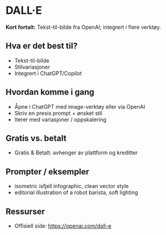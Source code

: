 # DALL·E

**Kort fortalt:** Tekst-til-bilde fra OpenAI; integrert i flere verktøy.

## Hva er det best til?
- Tekst-til-bilde
- Stilvariasjoner
- Integrert i ChatGPT/Copilot

## Hvordan komme i gang
- Åpne i ChatGPT med image-verktøy eller via OpenAI
- Skriv en presis prompt + ønsket stil
- Iterer med variasjoner / oppskalering

## Gratis vs. betalt
- Gratis & Betalt: avhenger av plattform og kreditter

## Prompter / eksempler
- isometric isfjell infographic, clean vector style
- editorial illustration of a robot barista, soft lighting

## Ressurser
- Offisiell side: https://openai.com/dall-e
